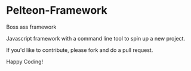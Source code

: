 # Pelteon-Framework
Boss ass framework

Javascript framework with a command line tool to spin up a new project.

If you'd like to contribute, please fork and do a pull request.

Happy Coding!

